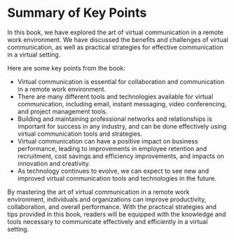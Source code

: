 Summary of Key Points
=============================================

In this book, we have explored the art of virtual communication in a remote work environment. We have discussed the benefits and challenges of virtual communication, as well as practical strategies for effective communication in a virtual setting.

Here are some key points from the book:

* Virtual communication is essential for collaboration and communication in a remote work environment.
* There are many different tools and technologies available for virtual communication, including email, instant messaging, video conferencing, and project management tools.
* Building and maintaining professional networks and relationships is important for success in any industry, and can be done effectively using virtual communication tools and strategies.
* Virtual communication can have a positive impact on business performance, leading to improvements in employee retention and recruitment, cost savings and efficiency improvements, and impacts on innovation and creativity.
* As technology continues to evolve, we can expect to see new and improved virtual communication tools and technologies in the future.

By mastering the art of virtual communication in a remote work environment, individuals and organizations can improve productivity, collaboration, and overall performance. With the practical strategies and tips provided in this book, readers will be equipped with the knowledge and tools necessary to communicate effectively and efficiently in a virtual setting.
